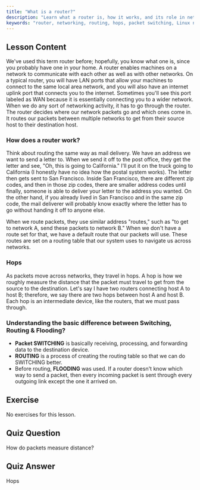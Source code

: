 ```yaml
---
title: "What is a router?"
description: "Learn what a router is, how it works, and its role in networking. Understand routing, hops, and packet delivery for beginners."
keywords: "router, networking, routing, hops, packet switching, Linux networking, beginner tutorial, network guide"
---
```


## Lesson Content

We've used this term router before; hopefully, you know what one is, since you probably have one in your home. A router enables machines on a network to communicate with each other as well as with other networks. On a typical router, you will have LAN ports that allow your machines to connect to the same local area network, and you will also have an internet uplink port that connects you to the internet. Sometimes you'll see this port labeled as WAN because it is essentially connecting you to a wider network. When we do any sort of networking activity, it has to go through the router. The router decides where our network packets go and which ones come in. It routes our packets between multiple networks to get from their source host to their destination host.

### How does a router work?

Think about routing the same way as mail delivery. We have an address we want to send a letter to. When we send it off to the post office, they get the letter and see, "Oh, this is going to California." I'll put it on the truck going to California (I honestly have no idea how the postal system works). The letter then gets sent to San Francisco. Inside San Francisco, there are different zip codes, and then in those zip codes, there are smaller address codes until finally, someone is able to deliver your letter to the address you wanted. On the other hand, if you already lived in San Francisco and in the same zip code, the mail deliverer will probably know exactly where the letter has to go without handing it off to anyone else.

When we route packets, they use similar address "routes," such as "to get to network A, send these packets to network B." When we don't have a route set for that, we have a default route that our packets will use. These routes are set on a routing table that our system uses to navigate us across networks.

### Hops

As packets move across networks, they travel in hops. A hop is how we roughly measure the distance that the packet must travel to get from the source to the destination. Let's say I have two routers connecting host A to host B; therefore, we say there are two hops between host A and host B. Each hop is an intermediate device, like the routers, that we must pass through.

### Understanding the basic difference between Switching, Routing & Flooding?

- **Packet SWITCHING** is basically receiving, processing, and forwarding data to the destination device.
- **ROUTING** is a process of creating the routing table so that we can do SWITCHING better.
- Before routing, **FLOODING** was used. If a router doesn't know which way to send a packet, then every incoming packet is sent through every outgoing link except the one it arrived on.

## Exercise

No exercises for this lesson.

## Quiz Question

How do packets measure distance?

## Quiz Answer

Hops
